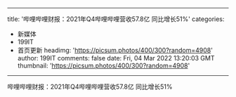 
---
title: '哔哩哔哩财报：2021年Q4哔哩哔哩营收57.8亿 同比增长51%'
categories: 
 - 新媒体
 - 199IT
 - 首页更新
headimg: 'https://picsum.photos/400/300?random=4908'
author: 199IT
comments: false
date: Fri, 04 Mar 2022 13:20:03 GMT
thumbnail: 'https://picsum.photos/400/300?random=4908'
---

<div>   
哔哩哔哩财报：2021年Q4哔哩哔哩营收57.8亿 同比增长51%  
</div>
            